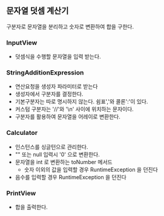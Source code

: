 ## 문자열 덧셈 계산기

구분자로 문자열을 분리하고 숫자로 변환하여 합을 구한다.


### InputView
* 덧셈식을 수행할 문자열을 입력 받는다.

### StringAdditionExpression 
* 연산요청을 생성자 파라미터로 받는다
* 생성자에서 구분자를 결정한다.
* 기본구분자는 따로 명시하지 않는다. 쉼표','와 콜론':'이 있다.
* 커스텀 구분자는 '//'와 '\n' 사이에 위치하는 문자이다.
* 구분자를 활용하여 문자열을 어레이로 변환한다.

### Calculator
* 인스턴스를 싱글턴으로 관리한다.
* "" 또는 null 입력시 '0' 으로 변환한다.
* 문자열을 int 로 변환하는 toNumber 메서드
    * 숫자 이외의 값을 입력할 경우 RuntimeException 을 던진다
* 음수를  입력할 경우 RuntimeException 을 던진다

### PrintView
* 합을 출력한다. 
